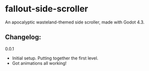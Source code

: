 # fallout-side-scroller
An apocalyptic wasteland-themed side scroller, made with Godot 4.3.

## Changelog:
0.0.1
- Initial setup. Putting together the first level.
- Got animations all working!
